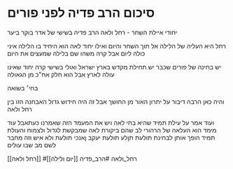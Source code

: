 # סיכום הרב פדיה לפני פורים

יחודי איילת השחר - רחל ולאה 
הרב פדיה בשישי של אדר בוקר ביער

רחל היא העליה של הלילה אל תוך השחר והיום
ואילו יחוד לאה הוא היחיד בו הלילה איני כולה ליום אבל קרה משהו שם בלילה שמעצים את היום 

יש בחינה של פורים שכבר יש תחילת מקדש בארץ ישראל ואולי בשישי קרה יחוד שאינו עולה לארץ אבל הוא חלק אח"כ מן הגאולה 

בחי׳ בשואה

והיה כאן הרבה דיבור על יתרון האור מן החושך אבל זה היה חידוש גדול האבחנה הזו בין רחל ולאה

ועוד אמר על עילת תמיד שהיא בחי לאה
ויש את המעמד הזה שאמרנו כעתאבל עוד מימד הוא העלאה של הרהורי לב שהם ביקורת לאה שמבקשת לגדול ולצמוח והעולת תמיד הופך אותן לבחינת תולעת תןלע תולעת יעקב ןאנכי תולעת ולא איש
וזה מחבר לשם מב שבו עולים 

[[רחל ולאה]]
#רחל_ולאה 
#הרב_פדיה
[[יום ולילה]]
